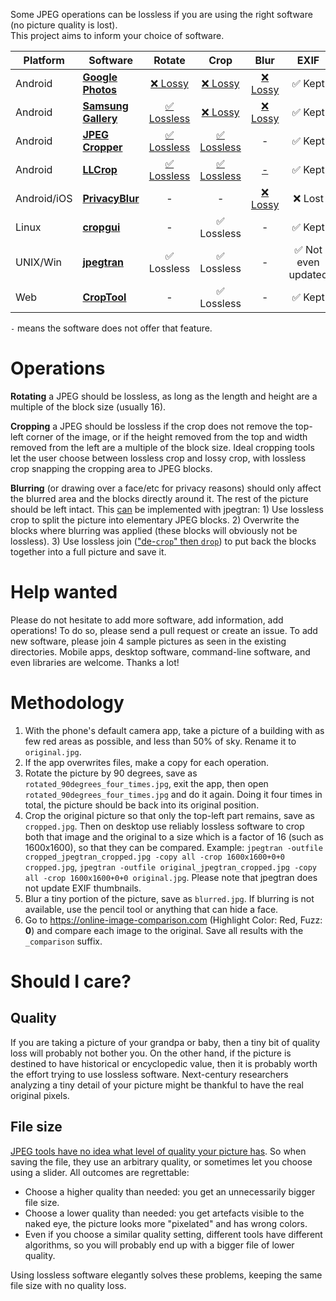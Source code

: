 Some JPEG operations can be lossless if you are using the right software (no picture quality is lost).  
This project aims to inform your choice of software.

| Platform    | Software                                                                                          |  Rotate                                                                                                                               |  Crop                                                                                                           |  Blur                                                                                                         |  EXIF               |
|-------------|---------------------------------------------------------------------------------------------------|:-------------------------------------------------------------------------------------------------------------------------------------:|:---------------------------------------------------------------------------------------------------------------:|:-------------------------------------------------------------------------------------------------------------:|:-------------------:|
| Android     | **[Google Photos](https://play.google.com/store/apps/details?id=com.google.android.apps.photos)** | [❌ Lossy](https://github.com/lossless-jpg/data/blob/main/google-photos/pixel4/rotated_90degrees_four_times_comparison.jpg)            | [❌ Lossy](https://github.com/lossless-jpg/data/blob/main/google-photos/pixel4/cropped_comparison.jpg)         | [❌ Lossy](https://github.com/lossless-jpg/data/blob/main/google-photos/pixel4/privacy_comparison.jpg)         | ✅ Kept             |
| Android     | **[Samsung Gallery](https://play.google.com/store/apps/details?id=com.sec.android.gallery3d)**    | [✅ Lossless](https://github.com/lossless-jpg/data/blob/main/samsung-gallery/samsung_s10e/rotated_90degrees_four_times_comparison.jpg) | [❌ Lossy](https://github.com/lossless-jpg/data/blob/main/samsung-gallery/samsung_s10e/cropped_comparison.jpg) | [❌ Lossy](https://github.com/lossless-jpg/data/blob/main/samsung-gallery/samsung_s10e/privacy_comparison.jpg) | ✅ Kept             |
| Android     | **[JPEG Cropper](https://play.google.com/store/apps/details?id=jp.kame.jpegcropper)**             | [✅ Lossless](https://github.com/lossless-jpg/data/blob/main/JPEG-Cropper/rotated_90degrees_four_times_comparison.jpg)                 | [✅ Lossless](https://github.com/lossless-jpg/data/blob/main/JPEG-Cropper/cropped_comparison.jpg)              | -                                                                                                              | ✅ Kept             |
| Android     | **[LLCrop](https://f-droid.org/packages/de.k3b.android.lossless_jpg_crop/)**                      | [✅ Lossless](https://github.com/lossless-jpg/data/blob/main/LLCrop/rotated_90degrees_four_times_comparison.jpg)                       | [✅ Lossless](https://github.com/lossless-jpg/data/blob/main/LLCrop/cropped_comparison.jpg)                    | [-](https://github.com/k3b/LosslessJpgCrop/issues/33)                                                          | ✅ Kept             |
| Android/iOS | **[PrivacyBlur](https://privacyblur.app)**                                                        | -                                                                                                                                      | -                                                                                                              | [❌ Lossy](https://github.com/MATHEMA-GmbH/privacyblur/issues/79)                                              | ❌ Lost             |
| Linux       | **[cropgui](https://github.com/jepler/cropgui)**                                                  | -                                                                                                                                      | ✅ Lossless                                                                                                    | -                                                                                                              | ✅ Kept             |
| UNIX/Win    | **[jpegtran](https://jpegclub.org/jpegtran/)**                                                    | ✅ Lossless                                                                                                                            | ✅ Lossless                                                                                                    | -                                                                                                              | ✅ Not even updated |
| Web         | **[CropTool](https://croptool.toolforge.org)**                                                    | -                                                                                                                                      | ✅ Lossless                                                                                                    | -                                                                                                              | ✅ Kept             |

`-` means the software does not offer that feature.

# Operations

**Rotating** a JPEG should be lossless, as long as the length and height are a multiple of the block size (usually 16).

**Cropping** a JPEG should be lossless if the crop does not remove the top-left corner of the image, or if the height removed from the top and width removed from the left are a multiple of the block size.
Ideal cropping tools let the user choose between lossless crop and lossy crop, with lossless crop snapping the cropping area to JPEG blocks.

**Blurring** (or drawing over a face/etc for privacy reasons) should only affect the blurred area and the blocks directly around it. The rest of the picture should be left intact. This [can](https://photo.stackexchange.com/a/71865/1498) be implemented with jpegtran: 1) Use lossless crop to split the picture into elementary JPEG blocks. 2) Overwrite the blocks where blurring was applied (these blocks will obviously not be lossless). 3) Use lossless join (["de-`crop`" then `drop`](https://stackoverflow.com/a/29615714/226958)) to put back the blocks together into a full picture and save it.

# Help wanted

Please do not hesitate to add more software, add information, add operations!
To do so, please send a pull request or create an issue.
To add new software, please join 4 sample pictures as seen in the existing directories.
Mobile apps, desktop software, command-line software, and even libraries are welcome.
Thanks a lot!

# Methodology

1. With the phone's default camera app, take a picture of a building with as few red areas as possible, and less than 50% of sky. Rename it to `original.jpg`.
2. If the app overwrites files, make a copy for each operation.
3. Rotate the picture by 90 degrees, save as `rotated_90degrees_four_times.jpg`, exit the app, then open `rotated_90degrees_four_times.jpg` and do it again. Doing it four times in total, the picture should be back into its original position.
4. Crop the original picture so that only the top-left part remains, save as `cropped.jpg`. Then on desktop use reliably lossless software to crop both that image and the original to a size which is a factor of 16 (such as 1600x1600), so that they can be compared. Example: `jpegtran -outfile cropped_jpegtran_cropped.jpg -copy all -crop 1600x1600+0+0 cropped.jpg`, `jpegtran -outfile original_jpegtran_cropped.jpg -copy all -crop 1600x1600+0+0 original.jpg`. Please note that jpegtran does not update EXIF thumbnails.
5. Blur a tiny portion of the picture, save as `blurred.jpg`. If blurring is not available, use the pencil tool or anything that can hide a face.
6. Go to https://online-image-comparison.com (Highlight Color: Red, Fuzz: **0**) and compare each image to the original. Save all results with the `_comparison` suffix.

# Should I care?

## Quality

If you are taking a picture of your grandpa or baby, then a tiny bit of quality loss will probably not bother you.
On the other hand, if the picture is destined to have historical or encyclopedic value, then it is probably worth the effort trying to use lossless software. Next-century researchers analyzing a tiny detail of your picture might be thankful to have the real original pixels.

## File size

[JPEG tools have no idea what level of quality your picture has](https://photo.stackexchange.com/a/88186/1498). So when saving the file, they use an arbitrary quality, or sometimes let you choose using a slider. All outcomes are regrettable:
- Choose a higher quality than needed: you get an unnecessarily bigger file size.
- Choose a lower quality than needed: you get artefacts visible to the naked eye, the picture looks more "pixelated" and has wrong colors.
- Even if you choose a similar quality setting, different tools have different algorithms, so you will probably end up with a bigger file of lower quality.

Using lossless software elegantly solves these problems, keeping the same file size with no quality loss.
